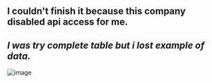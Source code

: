 ## I couldn't finish it because this company disabled api access for me. 
## _I was try complete table but i lost example of data._
![image](https://user-images.githubusercontent.com/78046258/179243352-31ce558a-2565-4479-84fe-623dc0501c62.png)
